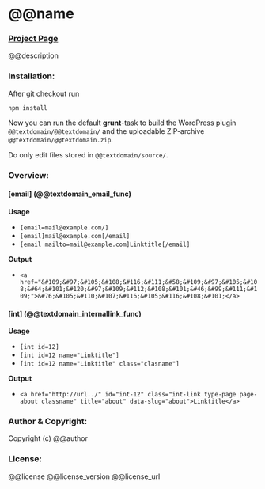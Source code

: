 # @@name
### [Project Page](@@homepage)

@@description



### Installation:

After git checkout run
```
npm install
```
Now you can run the default **grunt**-task to build the WordPress plugin `@@textdomain/@@textdomain/` and the uploadable ZIP-archive `@@textdomain/@@textdomain.zip`.

Do only edit files stored in `@@textdomain/source/`.



### Overview:

#### [email] (@@textdomain_email_func)
**Usage**
* ```[email=mail@example.com/]```
* ```[email]mail@example.com[/email]```
* ```[email mailto=mail@example.com]Linktitle[/email]```

**Output**
* ```<a href="&#109;&#97;&#105;&#108;&#116;&#111;&#58;&#109;&#97;&#105;&#108;&#64;&#101;&#120;&#97;&#109;&#112;&#108;&#101;&#46;&#99;&#111;&#109;">&#76;&#105;&#110;&#107;&#116;&#105;&#116;&#108;&#101;</a>```

#### [int] (@@textdomain_internallink_func)
**Usage**
* ```[int id=12]```
* ```[int id=12 name="Linktitle"]```
* ```[int id=12 name="Linktitle" class="clasname"]```

**Output**
* ```<a href="http://url../" id="int-12" class="int-link type-page page-about classname" title="about" data-slug="about">Linktitle</a>```



### Author & Copyright:

Copyright (c) @@author



### License:

@@license @@license_version
@@license_url